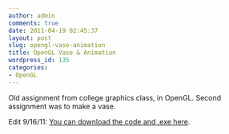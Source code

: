 ```yaml
---
author: admin
comments: true
date: 2011-04-19 02:45:37
layout: post
slug: opengl-vase-animation
title: OpenGL Vase & Animation
wordpress_id: 135
categories:
- OpenGL
---
```


Old assignment from college graphics class, in OpenGL. Second assignment was to make a vase.


Edit 9/16/11: [You can download the code and .exe here](http://joesharepoint.com/resources/jb5000/VASE.zip).

